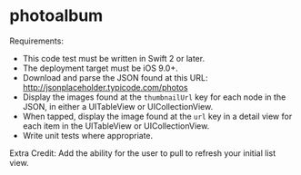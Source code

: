 # photoalbum

Requirements:
- This code test must be written in Swift 2 or later.
- The deployment target must be iOS 9.0+.
- Download and parse the JSON found at this URL: http://jsonplaceholder.typicode.com/photos
- Display the images found at the `thumbnailUrl` key for each node in the JSON, in either a UITableView or UICollectionView.
- When tapped, display the image found at the `url` key in a detail view for each item in the UITableView or UICollectionView.
- Write unit tests where appropriate.

Extra Credit: Add the ability for the user to pull to refresh your initial list view.
